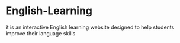 # English-Learning
it is an interactive English learning website designed to help students improve their language skills
